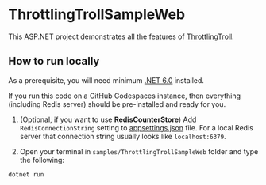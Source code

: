 # ThrottlingTrollSampleWeb

This ASP.NET project demonstrates all the features of [ThrottlingTroll](https://www.nuget.org/packages/ThrottlingTroll).

## How to run locally

As a prerequisite, you will need minimum [.NET 6.0](https://dotnet.microsoft.com/en-us/download/dotnet/6.0) installed.

If you run this code on a GitHub Codespaces instance, then everything (including Redis server) should be pre-installed and ready for you.

1. (Optional, if you want to use **RedisCounterStore**) Add `RedisConnectionString` setting to [appsettings.json](https://github.com/scale-tone/ThrottlingTroll/blob/main/samples/ThrottlingTrollSampleWeb/appsettings.json) file. For a local Redis server that connection string usually looks like `localhost:6379`. 

2. Open your terminal in `samples/ThrottlingTrollSampleWeb` folder and type the following:
```
dotnet run
```
